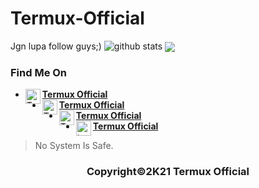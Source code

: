 # Termux-Official

Jgn lupa follow guys;) 
![github stats](https://github-readme-stats.vercel.app/api?username=Termux-ofc&show_icons=true&theme=radical)
<img align="center" src="https://github-readme-stats.vercel.app/api/top-langs/?username=Termux-ofc&theme=red&hide_langs_below=1" />

### Find Me On
* [<img alt="Termux-ofc's WhatsApp" align="left" width="24px" src="https://cdn.jsdelivr.net/npm/simple-icons@v3/icons/whatsapp.svg" /> <b>Termux Official</b>](https://youtube.com/channel/UCdBn1AAY2yZ28pacOt3RcDg)<br />
* [<img alt="Termux-ofc's Facebook" align="left" width="24px" src="https://cdn.jsdelivr.net/npm/simple-icons@v3/icons/facebook.svg" /> <b>Termux Official</b>](https://www.facebook.com/duo.dev.3)<br />
* [<img alt="Termux-ofc's Instagram" align="left" width="24px" src="https://cdn.jsdelivr.net/npm/simple-icons@v3/icons/instagram.svg" /> <b>Termux Official</b>](https://www.instagram.com/anakitofficial/)<br />
* [<img alt="termux-ofc's Github" align="left" width="24px" src="https://cdn.jsdelivr.net/npm/simple-icons@v3/icons/github.svg" /> <b>Termux Official</b>](https://github.com/Anak-IT)<br />

> No System Is Safe.

<h3 align="center">
    Copyright©2K21 Termux Official
</h3>
